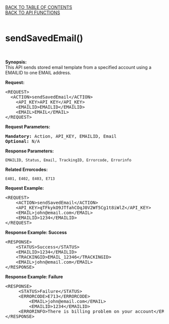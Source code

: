 <a href="/TABLE%20OF%20CONTENTS.md">BACK TO TABLE OF CONTENTS</a>
<BR>
<a href="/API%20FUNCTIONS.md">BACK TO API FUNCTIONS</a>
<BR>
<BR>


<h1>sendSavedEmail()</h1>
<BR>

<p><strong>Synopsis:</strong><br />
This API sends stored email template from a specified account using a EMAILID to one EMAIL address.</p>
<p><strong>Request:</strong></p>
<pre>&lt;REQUEST&gt;
  &lt;ACTION&gt;sendSavedEmail&lt;/ACTION&gt;
	&lt;API_KEY&gt;API KEY&lt;/API_KEY&gt;
	&lt;EMAILID&gt;EMAILID&lt;/EMAILID&gt;
	&lt;EMAIL&gt;EMAIL&lt;/EMAIL&gt;
&lt;/REQUEST&gt;</pre>
<div><strong>Request Parameters:</strong></div>
<pre><strong>Mandatory:</strong> Action, API_KEY, EMAILID, Email
<strong>Optional:</strong> N/A</pre>
<strong>Response Parameters:</strong>

    EMAILID, Status, Email, TrackingID, Errorcode, Errorinfo

<strong>Related Errorcodes: </strong><br />

    E401, E402, E403, E713
    
<div><strong>Request Example:</strong></div>
<pre>&lt;REQUEST&gt;
	&lt;ACTION&gt;sendSavedEmail&lt;/ACTION&gt;
	&lt;API_KEY&gt;qTFkykO9JTfahCOqJ0V2Wf5Cg1t8iWlZ&lt;/API_KEY&gt;
	&lt;EMAIL&gt;john@email.com&lt;/EMAIL&gt;
	&lt;EMAILID&gt;1234&lt;/EMAILID&gt;
&lt;/REQUEST&gt;</pre>
<div><strong>Response Example: Success</strong></div>
<pre>&lt;RESPONSE&gt;
    &lt;STATUS&gt;Success&lt;/STATUS&gt;
    &lt;EMAILID&gt;1234&lt;/EMAILID&gt;
    &lt;TRACKINGID&gt;EMAIL_12346&lt;/TRACKINGID&gt;
    &lt;EMAIL&gt;john@email.com&lt;/EMAIL&gt;
&lt;/RESPONSE&gt;</pre>
<div><strong>Response Example: Failure</strong></div>
<pre>&lt;RESPONSE&gt;
	 &lt;STATUS&gt;Failure&lt;/STATUS&gt;
	 &lt;ERRORCODE&gt;E713&lt;/ERRORCODE&gt;
         &lt;EMAIL&gt;john@email.com&lt;/EMAIL&gt;
         &lt;EMAILID&gt;1234&lt;/EMAILID&gt;
	 &lt;ERRORINFO&gt;There is billing problem on your account&lt;/ERRORINFO&gt;
&lt;/RESPONSE&gt;</pre>
